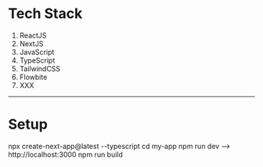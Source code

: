 # Tech Stack
1. ReactJS
2. NextJS
3. JavaScript
4. TypeScript
5. TailwindCSS
6. Flowbite
7. XXX
--------------------------------------------------------------------------------------------------------------------------------
# Setup
npx create-next-app@latest --typescript
cd my-app
npm run dev  -->  http://localhost:3000
npm run build
